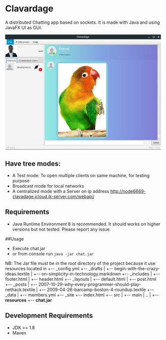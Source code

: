 # Clavardage

A distributed Chatting app based on sockets. It is made with Java and using JavaFX UI as GUI.
 
![alt text](./Clavardage.png "ScreenShot")


## Have tree modes:

+ A Test mode:  To open multiple clients on same machine, for testing purpose
+ Broadcast mode for local networks
+ A centralized mode with a Server on ip address http://node6669-clavadage.jcloud.ik-server.com/webapi/

## Requirements
+ Java Runtime Environment 8 is recommended. It should works on higher versions but not tested.
Please report any issue.


##Usage

+ Execute chat.jar 
+ or from console run `java -jar chat.jar`

NB: The Jar file must be in the root directory of the project because it use resources located in 
+-- _config.yml
+-- _drafts
|   +-- begin-with-the-crazy-ideas.textile
|   +-- on-simplicity-in-technology.markdown
+-- _includes
|   +-- footer.html
|   +-- header.html
+-- _layouts
|   +-- default.html
|   +-- post.html
+-- _posts
|   +-- 2007-10-29-why-every-programmer-should-play-nethack.textile
|   +-- 2009-04-26-barcamp-boston-4-roundup.textile
+-- _data
|   +-- members.yml
+-- _site
+-- index.html
+-- src
|   +-- main
|       ..
|       +-- **resources**
+-- **chat.jar**

## Development Requirements

+ JDK >= 1.8
+ Maven
